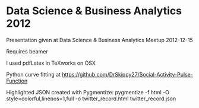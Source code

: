Data Science & Business Analytics 2012
======================================

Presentation given at Data Science & Business Analytics Meetup 2012-12-15

Requires beamer

I used pdfLatex in TeXworks on OSX

Python curve fitting at https://github.com/DrSkippy27/Social-Activity-Pulse-Function


Highlighted JSON created with Pygmentize:
pygmentize -f html -O style=colorful,linenos=1,full -o twitter_record.html twitter_record.json 
